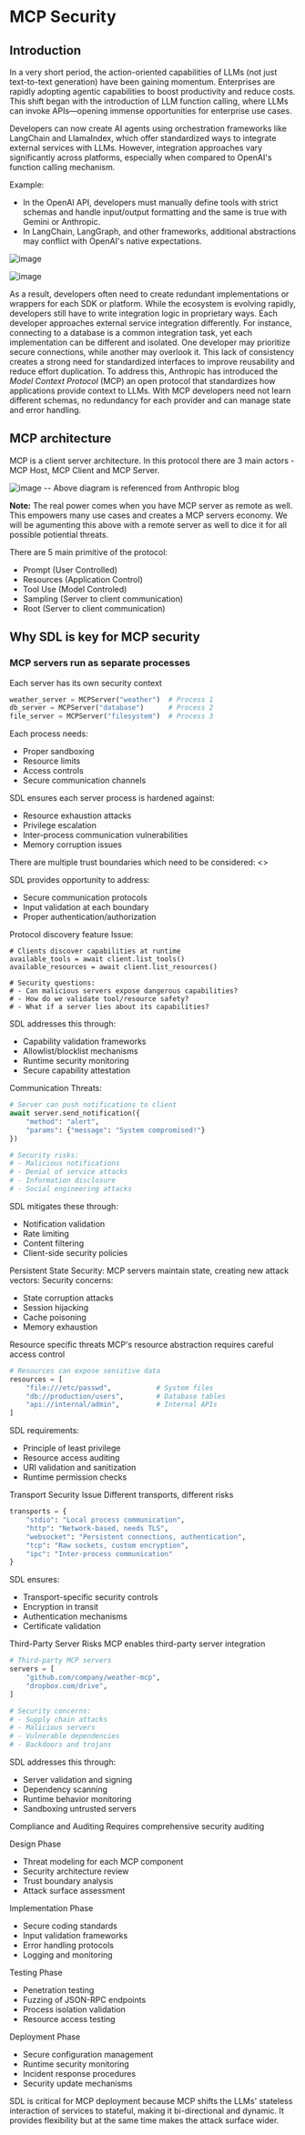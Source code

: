 # MCP Security

## Introduction

In a very short period, the action-oriented capabilities of LLMs (not just text-to-text generation) have been gaining momentum. Enterprises are rapidly adopting agentic capabilities to boost productivity and reduce costs. This shift began with the introduction of LLM function calling, where LLMs can invoke APIs—opening immense opportunities for enterprise use cases.

Developers can now create AI agents using orchestration frameworks like LangChain and LlamaIndex, which offer standardized ways to integrate external services with LLMs. However, integration approaches vary significantly across platforms, especially when compared to OpenAI's function calling mechanism.

Example:
- In the OpenAI API, developers must manually define tools with strict schemas and handle input/output formatting and the same is true with Gemini or Anthropic.
- In LangChain, LangGraph, and other frameworks, additional abstractions may conflict with OpenAI's native expectations.

![image](https://github.com/user-attachments/assets/6934a66d-13b6-4732-8473-54ede55f39c2)

![image](https://github.com/user-attachments/assets/eef21ead-18a9-45ab-b006-561cae4ec8a1)

As a result, developers often need to create redundant implementations or wrappers for each SDK or platform. While the ecosystem is evolving rapidly, developers still have to write integration logic in proprietary ways. Each developer approaches external service integration differently.
For instance, connecting to a database is a common integration task, yet each implementation can be different and isolated. One developer may prioritize secure connections, while another may overlook it. This lack of consistency creates a strong need for standardized interfaces to improve reusability and reduce effort duplication.
To address this, Anthropic has introduced the _Model Context Protocol_ (MCP) an open protocol that standardizes how applications provide context to LLMs. With MCP developers need not learn different schemas, no redundancy for each provider and can manage state and error handling.

## MCP architecture
MCP is a client server architecture. In this protocol there are 3 main actors - MCP Host, MCP Client and MCP Server.

![image](https://github.com/user-attachments/assets/d3dd90e6-e364-404f-b184-1dbf8c9bab24)
-- Above diagram is referenced from Anthropic blog 

**Note:** The real power comes when you have MCP server as remote as well. This empowers many use cases and creates a MCP servers economy. We will be agumenting this above with a remote server as well to dice it for all possible potiential threats.

There are 5 main primitive of the protocol:
- Prompt (User Controlled)
- Resources (Application Control)
- Tool Use (Model Controled)
- Sampling (Server to client communication)
- Root (Server to client communication)

## Why SDL is key for MCP security

### MCP servers run as separate processes
Each server has its own security context
```python
weather_server = MCPServer("weather")  # Process 1
db_server = MCPServer("database")      # Process 2
file_server = MCPServer("filesystem")  # Process 3
```

Each process needs:
- Proper sandboxing
- Resource limits
- Access controls
- Secure communication channels

SDL ensures each server process is hardened against:
- Resource exhaustion attacks
- Privilege escalation
- Inter-process communication vulnerabilities
- Memory corruption issues

There are multiple trust boundaries which need to be considered:
<<TO-DO>>

SDL provides opportunity to address:
- Secure communication protocols
- Input validation at each boundary
- Proper authentication/authorization

Protocol discovery feature Issue:
```
# Clients discover capabilities at runtime
available_tools = await client.list_tools()
available_resources = await client.list_resources()

# Security questions:
# - Can malicious servers expose dangerous capabilities?
# - How do we validate tool/resource safety?
# - What if a server lies about its capabilities?
```

SDL addresses this through:
- Capability validation frameworks
- Allowlist/blocklist mechanisms
- Runtime security monitoring
- Secure capability attestation

Communication Threats:
```python
# Server can push notifications to client
await server.send_notification({
    "method": "alert",
    "params": {"message": "System compromised!"}
})

# Security risks:
# - Malicious notifications
# - Denial of service attacks
# - Information disclosure
# - Social engineering attacks
```

SDL mitigates these through:
- Notification validation
- Rate limiting
- Content filtering
- Client-side security policies

Persistent State Security:
MCP servers maintain state, creating new attack vectors:
Security concerns:
- State corruption attacks
- Session hijacking
- Cache poisoning
- Memory exhaustion

Resource specific threats 
MCP's resource abstraction requires careful access control

```python
# Resources can expose sensitive data
resources = [
    "file:///etc/passwd",           # System files
    "db://production/users",        # Database tables
    "api://internal/admin",         # Internal APIs
]
```

SDL requirements:
- Principle of least privilege
- Resource access auditing
- URI validation and sanitization
- Runtime permission checks

Transport Security Issue
Different transports, different risks
```python
transports = {
    "stdio": "Local process communication",
    "http": "Network-based, needs TLS",
    "websocket": "Persistent connections, authentication",
    "tcp": "Raw sockets, custom encryption",
    "ipc": "Inter-process communication"
}
```
SDL ensures:
- Transport-specific security controls
- Encryption in transit
- Authentication mechanisms
- Certificate validation

Third-Party Server Risks
MCP enables third-party server integration
```python
# Third-party MCP servers
servers = [
    "github.com/company/weather-mcp",
    "dropbox.com/drive",
]

# Security concerns:
# - Supply chain attacks
# - Malicious servers
# - Vulnerable dependencies
# - Backdoors and trojans
```

SDL addresses this through:
- Server validation and signing
- Dependency scanning
- Runtime behavior monitoring
- Sandboxing untrusted servers

Compliance and Auditing
Requires comprehensive security auditing

Design Phase
- Threat modeling for each MCP component
- Security architecture review
- Trust boundary analysis
- Attack surface assessment

Implementation Phase
- Secure coding standards
- Input validation frameworks
- Error handling protocols
- Logging and monitoring

Testing Phase
- Penetration testing
- Fuzzing of JSON-RPC endpoints
- Process isolation validation
- Resource access testing

Deployment Phase
- Secure configuration management
- Runtime security monitoring
- Incident response procedures
- Security update mechanisms

SDL is critical for MCP deployment because MCP shifts the LLMs' stateless interaction of services to stateful, making it bi-directional and dynamic. It provides flexibility but at the same time makes the attack surface wider.
